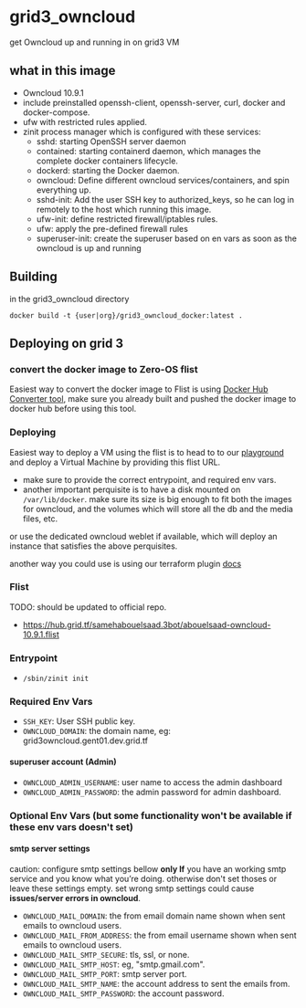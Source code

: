 # grid3_owncloud

get Owncloud up and running in on grid3 VM

## what in this image
- Owncloud 10.9.1
- include preinstalled openssh-client, openssh-server, curl, docker and docker-compose.
- ufw with restricted rules applied.
- zinit process manager which is configured with these services:
     - sshd: starting OpenSSH server daemon 
     - contained: starting containerd daemon, which manages the complete docker containers lifecycle.
     - dockerd: starting the Docker daemon.
     - owncloud: Define different owncloud services/containers, and spin everything up. 
     - sshd-init: Add the user SSH key to authorized_keys, so he can log in remotely to the host which running this image.
     - ufw-init: define restricted firewall/iptables rules.
     - ufw: apply the pre-defined firewall rules
     - superuser-init: create the superuser based on en vars as soon as the owncloud is up and running

## Building

in the grid3_owncloud directory

`docker build -t {user|org}/grid3_owncloud_docker:latest .`

## Deploying on grid 3

### convert the docker image to Zero-OS flist
Easiest way to convert the docker image to Flist is using [Docker Hub Converter tool](https://hub.grid.tf/docker-convert), make sure you already built and pushed the docker image to docker hub before using this tool.

### Deploying
Easiest way to deploy a VM using the flist is to head to to our [playground](https://play.grid.tf) and deploy a Virtual Machine by providing this flist URL.
* make sure to provide the correct entrypoint, and required env vars.
* another important perquisite is to have a disk mounted on `/var/lib/docker`. make sure its size is big enough to fit both the images for owncloud, and the volumes which will store all the db and the media files, etc.

or use the dedicated owncloud weblet if available, which will deploy an instance that satisfies the above perquisites.

another way you could use is using our terraform plugin [docs](https://github.com/threefoldtech/terraform-provider-grid)

### Flist
TODO: should be updated to official repo.
- https://hub.grid.tf/samehabouelsaad.3bot/abouelsaad-owncloud-10.9.1.flist

### Entrypoint
- `/sbin/zinit init`


### Required Env Vars
- `SSH_KEY`: User SSH public key.
- `OWNCLOUD_DOMAIN`: the domain name, eg: grid3owncloud.gent01.dev.grid.tf
#### superuser account (Admin)
- `OWNCLOUD_ADMIN_USERNAME`: user name to access the admin dashboard
- `OWNCLOUD_ADMIN_PASSWORD`: the admin password for admin dashboard.

### Optional Env Vars (but some functionality won't be available if these env vars doesn't set)
#### smtp server settings

caution: configure smtp settings bellow **only If** you have an working smtp service and you know what you’re doing.
otherwise don't set thoses or leave these settings empty. set wrong smtp settings could cause **issues/server errors in owncloud**.

- `OWNCLOUD_MAIL_DOMAIN`: the from email domain name shown when sent emails to owncloud users.
- `OWNCLOUD_MAIL_FROM_ADDRESS`: the from email username shown when sent emails to owncloud users.
- `OWNCLOUD_MAIL_SMTP_SECURE`: tls, ssl, or none.
- `OWNCLOUD_MAIL_SMTP_HOST`: eg, "smtp.gmail.com".
- `OWNCLOUD_MAIL_SMTP_PORT`: smtp server port.
- `OWNCLOUD_MAIL_SMTP_NAME`: the account address to sent the emails from.
- `OWNCLOUD_MAIL_SMTP_PASSWORD`: the account password.
